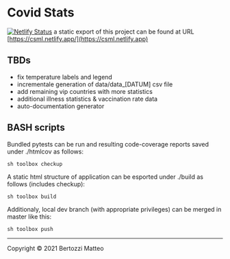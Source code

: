Covid Stats
===========

[![Netlify Status](https://api.netlify.com/api/v1/badges/79cc5eac-276e-495e-98bd-15ed48347e64/deploy-status)](https://csml.netlify.app) a static export of this project can be found at URL [https://csml.netlify.app/](https://csml.netlify.app)

TBDs
----

- fix temperature labels and legend
- incrementale generation of data/data_[DATUM] csv file
- add remaining vip countries with more statistics
- additional illness statistics & vaccination rate data
- auto-documentation generator

BASH scripts
------------

Bundled pytests can be run and resulting code-coverage reports saved under ./htmlcov as follows:
```
sh toolbox checkup
```

A static html structure of application can be esported under ./build as follows (includes checkup):
```
sh toolbox build
```

Additionaly, local dev branch (with appropriate privileges) can be merged in master like this:
```
sh toolbox push
```

---

Copyright © 2021 Bertozzi Matteo